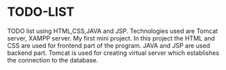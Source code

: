 # TODO-LIST
TODO list using HTML,CSS,JAVA and JSP. Technologies used are Tomcat server, XAMPP server.
My first mini project. In this project the HTML and CSS are used for frontend part of the program. JAVA and JSP are used backend part.
Tomcat is used for creating virtual server which establishes the connection to the database.
